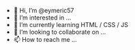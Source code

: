 - 👋 Hi, I’m @eymeric57
- 👀 I’m interested in ...
- 🌱 I’m currently learning HTML / CSS / JS 
- 💞️ I’m looking to collaborate on ...
- 📫 How to reach me ...

<!---
eymeric57/eymeric57 is a ✨ special ✨ repository because its `README.md` (this file) appears on your GitHub profile.
You can click the Preview link to take a look at your changes.
--->
